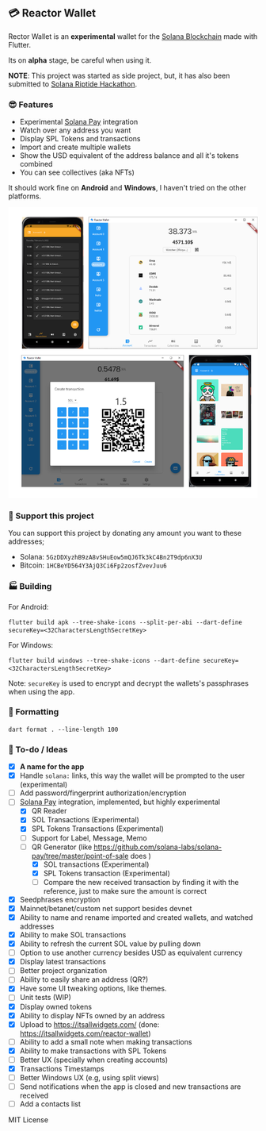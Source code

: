 ## 💳 Reactor Wallet

Rector Wallet is an **experimental** wallet for the [Solana Blockchain](https://solana.com) made with Flutter.

Its on **alpha** stage, be careful when using it.

**NOTE**: This project was started as side project, but, it has also been submitted to [Solana Riptide Hackathon](https://solana.com/riptide).

### 😎 Features
- Experimental [Solana Pay](https://solanapay.com) integration
- Watch over any address you want
- Display SPL Tokens and transactions
- Import and create multiple wallets
- Show the USD equivalent of the address balance and all it's tokens combined
- You can see collectives (aka NFTs)

It should work fine on **Android** and **Windows**, I haven't tried on the other platforms.

![Example screenshot](screenshot.png)

### 🎉 Support this project
You can support this project by donating any amount you want to these addresses;

- Solana: `5GzDDXyzhB9zA8vSHuEow5mQJ6Tk3kC4Bn2T9dp6nX3U`
- Bitcoin: `1HCBeYD564Y3AjQ3Ci6Fp2zosfZvevJuu6`

### 🏭 Building

For Android:
```
flutter build apk --tree-shake-icons --split-per-abi --dart-define secureKey=<32CharactersLengthSecretKey>
```

For Windows:
```
flutter build windows --tree-shake-icons --dart-define secureKey=<32CharactersLengthSecretKey>
```

Note: `secureKey` is used to encrypt and decrypt the wallets's passphrases when using the app.

### 📝 Formatting
```
dart format . --line-length 100
```

### 🤔 To-do / Ideas
- [x] **A name for the app**
- [x] Handle `solana:` links, this way the wallet will be prompted to the user (experimental)
- [ ] Add password/fingerprint authorization/encryption
- [ ] [Solana Pay](https://solana-pay-docs.vercel.app/core/wallet-integration) integration, implemented, but highly experimental
    - [x] QR Reader
    - [x] SOL Transactions (Experimental)
    - [x] SPL Tokens Transactions (Experimental)
    - [ ] Support for Label, Message, Memo
    - [ ] QR Generator (like https://github.com/solana-labs/solana-pay/tree/master/point-of-sale does )
        - [x] SOL transactions (Experimental)
        - [x] SPL Tokens transaction (Experimental)
        - [ ] Compare the new received transaction by finding it with the reference, just to make sure the amount is correct
- [x] Seedphrases encryption
- [x] Mainnet/betanet/custom net support besides devnet
- [x] Ability to name and rename imported and created wallets, and watched addresses
- [x] Ability to make SOL transactions
- [x] Ability to refresh the current SOL value by pulling down
- [ ] Option to use another currency besides USD as equivalent currency
- [x] Display latest transactions
- [ ] Better project organization
- [ ] Ability to easily share an address (QR?)
- [x] Have some UI tweaking options, like themes.
- [ ] Unit tests (WIP)
- [x] Display owned tokens
- [x] Ability to display NFTs owned by an address 
- [x] Upload to https://itsallwidgets.com/ (done: https://itsallwidgets.com/reactor-wallet)
- [ ] Ability to add a small note when making transactions
- [x] Ability to make transactions with SPL Tokens
- [ ] Better UX (specially when creating accounts)
- [x] Transactions Timestamps
- [ ] Better Windows UX (e.g, using split views)
- [ ] Send notifications when the app is closed and new transactions are received
- [ ] Add a contacts list

MIT License
